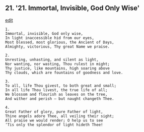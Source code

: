 
## 21.  '21. Immortal, Invisible, God Only Wise'
[edit](https://docs.google.com/document/d/1Gfza1dU7FOo6hwv3Iw7KQ9X_K70x4s%2Di/edit?mode=html)






    1.
    Immortal, invisible, God only wise,
    In light inaccessible hid from our eyes,
    Most blessed, most glorious, the Ancient of Days,
    Almighty, victorious, Thy great Name we praise.

    2.
    Unresting, unhasting, and silent as light,
    Nor wanting, nor wasting, Thou rulest in might;
    Thy justice, like mountains, high soaring above
    Thy clouds, which are fountains of goodness and love.

    3.
    To all, life Thou givest, to both great and small;
    In all life Thou livest, the true life of all;
    We blossom and flourish as leaves on the tree,
    And wither and perish – but naught changeth Thee.

    4.
    Great Father of glory, pure Father of light,
    Thine angels adore Thee, all veiling their sight;
    All praise we would render; O help us to see
    ‘Tis only the splendor of light hideth Thee!
